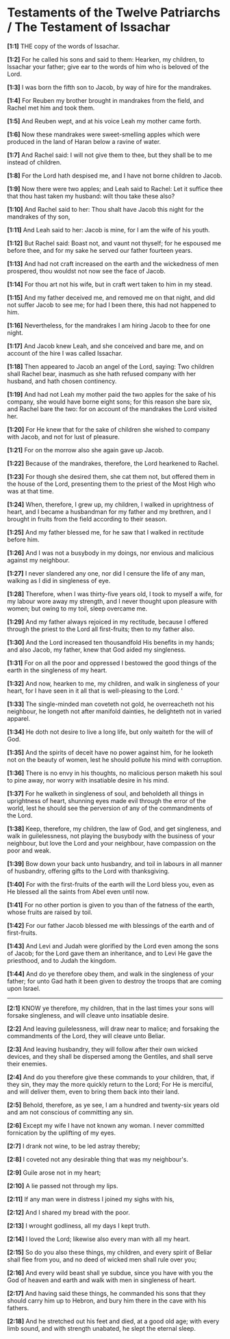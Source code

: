# Testaments of the Twelve Patriarchs / The Testament of Issachar

**[1:1]** THE copy of the words of Issachar.

**[1:2]** For he called his sons and said to them: Hearken, my children, to Issachar your father; give ear to the words of him who is beloved of the Lord.

**[1:3]** I was born the fifth son to Jacob, by way of hire for the mandrakes.

**[1:4]** For Reuben my brother brought in mandrakes from the field, and Rachel met him and took them.

**[1:5]** And Reuben wept, and at his voice Leah my mother came forth.

**[1:6]** Now these mandrakes were sweet-smelling apples which were produced in the land of Haran below a ravine of water.

**[1:7]** And Rachel said: I will not give them to thee, but they shall be to me instead of children.

**[1:8]** For the Lord hath despised me, and I have not borne children to Jacob.

**[1:9]** Now there were two apples; and Leah said to Rachel: Let it suffice thee that thou hast taken my husband: wilt thou take these also?

**[1:10]** And Rachel said to her: Thou shalt have Jacob this night for the mandrakes of thy son,

**[1:11]** And Leah said to her: Jacob is mine, for I am the wife of his youth.

**[1:12]** But Rachel said: Boast not, and vaunt not thyself; for he espoused me before thee, and for my sake he served our father fourteen years.

**[1:13]** And had not craft increased on the earth and the wickedness of men prospered, thou wouldst not now see the face of Jacob.

**[1:14]** For thou art not his wife, but in craft wert taken to him in my stead.

**[1:15]** And my father deceived me, and removed me on that night, and did not suffer Jacob to see me; for had I been there, this had not happened to him.

**[1:16]** Nevertheless, for the mandrakes I am hiring Jacob to thee for one night.

**[1:17]** And Jacob knew Leah, and she conceived and bare me, and on account of the hire I was called Issachar.

**[1:18]** Then appeared to Jacob an angel of the Lord, saying: Two children shall Rachel bear, inasmuch as she hath refused company with her husband, and hath chosen continency.

**[1:19]** And had not Leah my mother paid the two apples for the sake of his company, she would have borne eight sons; for this reason she bare six, and Rachel bare the two: for on account of the mandrakes the Lord visited her.

**[1:20]** For He knew that for the sake of children she wished to company with Jacob, and not for lust of pleasure.

**[1:21]** For on the morrow also she again gave up Jacob.

**[1:22]** Because of the mandrakes, therefore, the Lord hearkened to Rachel.

**[1:23]** For though she desired them, she cat them not, but offered them in the house of the Lord, presenting them to the priest of the Most High who was at that time.

**[1:24]** When, therefore, I grew up, my children, I walked in uprightness of heart, and I became a husbandman for my father and my brethren, and I brought in fruits from the field according to their season.

**[1:25]** And my father blessed me, for he saw that I walked in rectitude before him.

**[1:26]** And I was not a busybody in my doings, nor envious and malicious against my neighbour.

**[1:27]** I never slandered any one, nor did I censure the life of any man, walking as I did in singleness of eye.

**[1:28]** Therefore, when I was thirty-five years old, I took to myself a wife, for my labour wore away my strength, and I never thought upon pleasure with women; but owing to my toil, sleep overcame me.

**[1:29]** And my father always rejoiced in my rectitude, because I offered through the priest to the Lord all first-fruits; then to my father also.

**[1:30]** And the Lord increased ten thousandfold His benefits in my hands; and also Jacob, my father, knew that God aided my singleness.

**[1:31]** For on all the poor and oppressed I bestowed the good things of the earth in the singleness of my heart.

**[1:32]** And now, hearken to me, my children, and walk in singleness of your heart, for I have seen in it all that is well-pleasing to the Lord. '

**[1:33]** The single-minded man coveteth not gold, he overreacheth not his neighbour, he longeth not after manifold dainties, he delighteth not in varied apparel.

**[1:34]** He doth not desire to live a long life, but only waiteth for the will of God.

**[1:35]** And the spirits of deceit have no power against him, for he looketh not on the beauty of women, lest he should pollute his mind with corruption.

**[1:36]** There is no envy in his thoughts, no malicious person maketh his soul to pine away, nor worry with insatiable desire in his mind.

**[1:37]** For he walketh in singleness of soul, and beholdeth all things in uprightness of heart, shunning eyes made evil through the error of the world, lest he should see the perversion of any of the commandments of the Lord.

**[1:38]** Keep, therefore, my children, the law of God, and get singleness, and walk in guilelessness, not playing the busybody with the business of your neighbour, but love the Lord and your neighbour, have compassion on the poor and weak.

**[1:39]** Bow down your back unto husbandry, and toil in labours in all manner of husbandry, offering gifts to the Lord with thanksgiving.

**[1:40]** For with the first-fruits of the earth will the Lord bless you, even as He blessed all the saints from Abel even until now.

**[1:41]** For no other portion is given to you than of the fatness of the earth, whose fruits are raised by toil.

**[1:42]** For our father Jacob blessed me with blessings of the earth and of first-fruits.

**[1:43]** And Levi and Judah were glorified by the Lord even among the sons of Jacob; for the Lord gave them an inheritance, and to Levi He gave the priesthood, and to Judah the kingdom.

**[1:44]** And do ye therefore obey them, and walk in the singleness of your father; for unto Gad hath it been given to destroy the troops that are coming upon Israel.

---


**[2:1]** KNOW ye therefore, my children, that in the last times your sons will forsake singleness, and will cleave unto insatiable desire.

**[2:2]** And leaving guilelessness, will draw near to malice; and forsaking the commandments of the Lord, they will cleave unto Beliar.

**[2:3]** And leaving husbandry, they will follow after their own wicked devices, and they shall be dispersed among the Gentiles, and shall serve their enemies.

**[2:4]** And do you therefore give these commands to your children, that, if they sin, they may the more quickly return to the Lord; For He is merciful, and will deliver them, even to bring them back into their land.

**[2:5]** Behold, therefore, as ye see, I am a hundred and twenty-six years old and am not conscious of committing any sin.

**[2:6]** Except my wife I have not known any woman. I never committed fornication by the uplifting of my eyes.

**[2:7]** I drank not wine, to be led astray thereby;

**[2:8]** I coveted not any desirable thing that was my neighbour's.

**[2:9]** Guile arose not in my heart;

**[2:10]** A lie passed not through my lips.

**[2:11]** If any man were in distress I joined my sighs with his,

**[2:12]** And I shared my bread with the poor.

**[2:13]** I wrought godliness, all my days I kept truth.

**[2:14]** I loved the Lord; likewise also every man with all my heart.

**[2:15]** So do you also these things, my children, and every spirit of Beliar shall flee from you, and no deed of wicked men shall rule over you;

**[2:16]** And every wild beast shall ye subdue, since you have with you the God of heaven and earth and walk with men in singleness of heart.

**[2:17]** And having said these things, he commanded his sons that they should carry him up to Hebron, and bury him there in the cave with his fathers.

**[2:18]** And he stretched out his feet and died, at a good old age; with every limb sound, and with strength unabated, he slept the eternal sleep.

